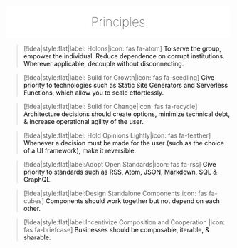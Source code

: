 <div align="center" style="background:#fff;border-radius:5px;padding:10px 10px 5px 10px;margin-top:20px;">
    <h1 style="margin-bottom:15px;margin-top:10px; border:none;font-weight:100;color:#000 !important;"><span style="">Principles</span></h1>
</div>


> [!idea|style:flat|label: Holons|icon: fas fa-atom]
<span style="color:black">To serve the group, empower the individual. Reduce dependence on corrupt institutions. Wherever applicable, decouple without disconnecting.</span>

> [!idea|style:flat|label: Build for Growth|icon: fas fa-seedling]
<span style="color:black">Give priority to technologies such as Static Site Generators and Serverless Functions, which allow you to scale effortlessly.</span>

> [!idea|style:flat|label: Build for Change|icon: fas fa-recycle]
<span style="color:black">Architecture decisions should create options, minimize technical debt, & increase operational agility of the user.</span>

> [!idea|style:flat|label: Hold Opinions Lightly|icon: fas fa-feather]
<span style="color:black">Whenever a decision must be made for the user (such as the choice of a UI framework), make it reversible.</span>

> [!idea|style:flat|label:Adopt Open Standards|icon: fas fa-rss]
<span style="color:black">Give priority to standards such as RSS, Atom, JSON, Markdown, SQL & GraphQL.</span>

> [!idea|style:flat|label:Design Standalone Components|icon: fas fa-cubes]
<span style="color:black">Components should work together but not depend on each other.</span>

> [!idea|style:flat|label:Incentivize Composition and Cooperation |icon: fas fa-briefcase]
<span style="color:black">Businesses should be composable, iterable, & sharable.</span>